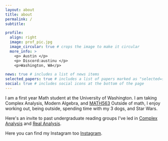 ```yaml
---
layout: about
title: about
permalink: /
subtitle: 

profile:
  align: right
  image: prof_pic.jpg
  image_circular: true # crops the image to make it circular
  more_info: >
    <p> Austin </p>
    <p> Discord:austinu </p>
    <p>Washington, WA</p>

news: true # includes a list of news items
selected_papers: true # includes a list of papers marked as "selected={true}"
social: true # includes social icons at the bottom of the page
---
```


I am a first year Math student at the University of Washington. I am taking Complex Analysis, Modern Algebra, and [MATH563](https://math.washington.edu/courses/2024/spring/math/563/a) Outside of math, I enjoy working out, being outside, spending time with my 3 dogs, and Star Wars. 

Here's an invite to past undergraduate reading groups I've led in [Complex Analysis](https://discord.gg/AgRT6ZFC) and [Real Analysis](https://discord.gg/fwn8gEEH). 

Here you can find my Instagram too [Instagram](https://www.instagram.com/austinulrigg/?hl=en). 


